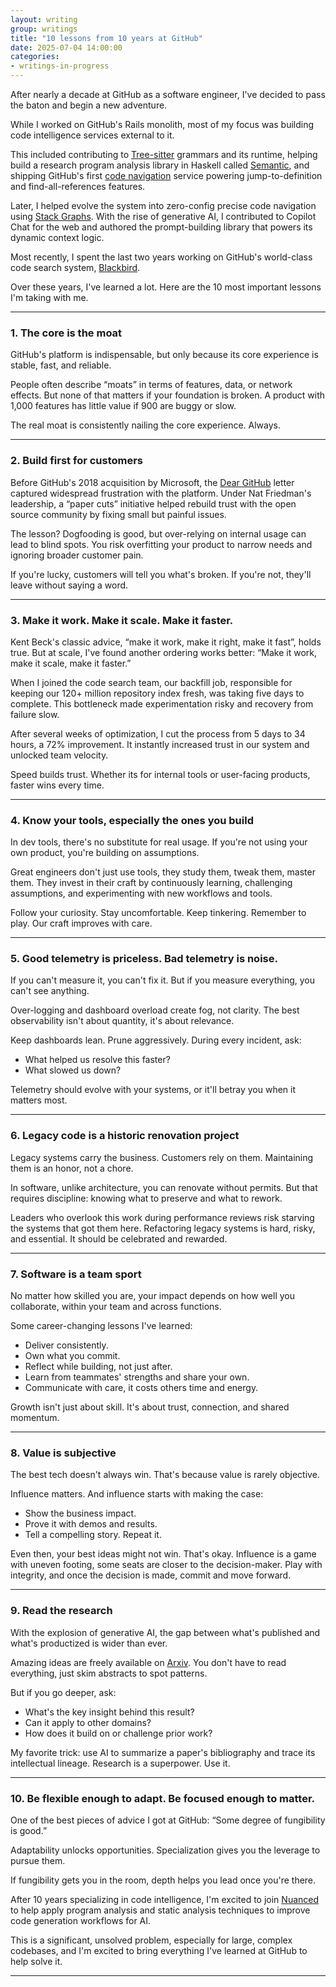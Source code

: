 ```yaml
---
layout: writing
group: writings
title: "10 lessons from 10 years at GitHub"
date: 2025-07-04 14:00:00
categories:
- writings-in-progress
---
```


After nearly a decade at GitHub as a software engineer, I've decided to pass the baton and begin a new adventure.

While I worked on GitHub's Rails monolith, most of my focus was building code intelligence services external to it.

This included contributing to <a href="https://tree-sitter.github.io/tree-sitter/">Tree-sitter</a> grammars and its runtime, helping build a research program analysis library in Haskell called <a href="https://github.com/github/semantic">Semantic</a>, and shipping GitHub's first <a href="https://docs.github.com/en/repositories/working-with-files/using-files/navigating-code-on-github">code navigation</a> service powering jump-to-definition and find-all-references features.

Later, I helped evolve the system into zero-config precise code navigation using <a href="https://github.com/github/stack-graphs">Stack Graphs</a>. With the rise of generative AI, I contributed to Copilot Chat for the web and authored the prompt-building library that powers its dynamic context logic.

Most recently, I spent the last two years working on GitHub's world-class code search system, <a href="https://github.blog/engineering/architecture-optimization/the-technology-behind-githubs-new-code-search/">Blackbird</a>.

Over these years, I've learned a lot. Here are the 10 most important lessons I'm taking with me.

---

### 1. The core is the moat

GitHub's platform is indispensable, but only because its core experience is stable, fast, and reliable.

People often describe “moats” in terms of features, data, or network effects. But none of that matters if your foundation is broken. A product with 1,000 features has little value if 900 are buggy or slow.

The real moat is consistently nailing the core experience. Always.

---

### 2. Build first for customers

Before GitHub's 2018 acquisition by Microsoft, the [Dear GitHub](https://github.com/dear-github/dear-github) letter captured widespread frustration with the platform. Under Nat Friedman's leadership, a “paper cuts” initiative helped rebuild trust with the open source community by fixing small but painful issues.

The lesson? Dogfooding is good, but over-relying on internal usage can lead to blind spots. You risk overfitting your product to narrow needs and ignoring broader customer pain.

If you're lucky, customers will tell you what's broken. If you're not, they'll leave without saying a word.

---

### 3. Make it work. Make it scale. Make it faster.

Kent Beck's classic advice, “make it work, make it right, make it fast”, holds true. But at scale, I've found another ordering works better: “Make it work, make it scale, make it faster.”

When I joined the code search team, our backfill job, responsible for keeping our 120+ million repository index fresh, was taking five days to complete. This bottleneck made experimentation risky and recovery from failure slow.

After several weeks of optimization, I cut the process from 5 days to 34 hours, a 72% improvement. It instantly increased trust in our system and unlocked team velocity.

Speed builds trust. Whether its for internal tools or user-facing products, faster wins every time.

---

### 4. Know your tools, especially the ones you build

In dev tools, there's no substitute for real usage. If you're not using your own product, you're building on assumptions.

Great engineers don't just use tools, they study them, tweak them, master them. They invest in their craft by continuously learning, challenging assumptions, and experimenting with new workflows and tools.

Follow your curiosity. Stay uncomfortable. Keep tinkering. Remember to play. Our craft improves with care.

---

### 5. Good telemetry is priceless. Bad telemetry is noise.

If you can't measure it, you can't fix it. But if you measure everything, you can't see anything.

Over-logging and dashboard overload create fog, not clarity. The best observability isn't about quantity, it's about relevance.

Keep dashboards lean. Prune aggressively. During every incident, ask:

- What helped us resolve this faster?
- What slowed us down?

Telemetry should evolve with your systems, or it'll betray you when it matters most.

---

### 6. Legacy code is a historic renovation project

Legacy systems carry the business. Customers rely on them. Maintaining them is an honor, not a chore.

In software, unlike architecture, you can renovate without permits. But that requires discipline: knowing what to preserve and what to rework.

Leaders who overlook this work during performance reviews risk starving the systems that got them here. Refactoring legacy systems is hard, risky, and essential. It should be celebrated and rewarded.

---

### 7. Software is a team sport

No matter how skilled you are, your impact depends on how well you collaborate, within your team and across functions.

Some career-changing lessons I've learned:

- Deliver consistently.
- Own what you commit.
- Reflect while building, not just after.
- Learn from teammates' strengths and share your own.
- Communicate with care, it costs others time and energy.

Growth isn't just about skill. It's about trust, connection, and shared momentum.

---

### 8. Value is subjective

The best tech doesn't always win. That's because value is rarely objective.

Influence matters. And influence starts with making the case:
- Show the business impact.
- Prove it with demos and results.
- Tell a compelling story. Repeat it.

Even then, your best ideas might not win. That's okay. Influence is a game with uneven footing, some seats are closer to the decision-maker. Play with integrity, and once the decision is made, commit and move forward.

---

### 9. Read the research

With the explosion of generative AI, the gap between what's published and what's productized is wider than ever.

Amazing ideas are freely available on <a href="https://arxiv.org">Arxiv</a>. You don't have to read everything, just skim abstracts to spot patterns.

But if you go deeper, ask:
- What's the key insight behind this result?
- Can it apply to other domains?
- How does it build on or challenge prior work?

My favorite trick: use AI to summarize a paper's bibliography and trace its intellectual lineage. Research is a superpower. Use it.

---

### 10. Be flexible enough to adapt. Be focused enough to matter.

One of the best pieces of advice I got at GitHub: “Some degree of fungibility is good.”

Adaptability unlocks opportunities. Specialization gives you the leverage to pursue them.

If fungibility gets you in the room, depth helps you lead once you're there.

After 10 years specializing in code intelligence, I'm excited to join <a href="https://nuanced.dev">Nuanced</a> to help apply program analysis and static analysis techniques to improve code generation workflows for AI.

This is a significant, unsolved problem, especially for large, complex codebases, and I'm excited to bring everything I've learned at GitHub to help solve it.

---
